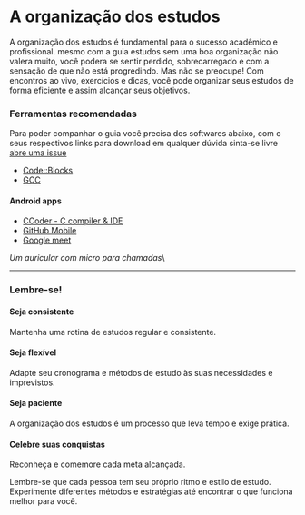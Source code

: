 # A organização dos estudos

A organização dos estudos é fundamental para o sucesso acadêmico e profissional. mesmo com a guia estudos sem uma boa organização não valera muito, você podera se sentir perdido, sobrecarregado e com a sensação de que não está progredindo. Mas não se preocupe! Com encontros ao vivo, exercícios e dicas, você pode organizar seus estudos de forma eficiente e assim alcançar seus objetivos.



### Ferramentas recomendadas

Para poder companhar o guia você precisa dos softwares abaixo, com o seus respectivos links para download em qualquer dúvida sinta-se livre [abre uma issue](https://github.com/an-jorge/Clang/issues)

* &#x20;[Code::Blocks](https://www.codeblocks.org/downloads/binaries/)&#x20;
* [GCC](https://gcc.gnu.org/install/)

#### Android apps

* &#x20;[CCoder - C compiler & IDE](https://play.google.com/store/apps/details?id=com.ikou.ccoding\&hl=pt)
* [GitHub Mobile](https://play.google.com/store/search?q=github+mobile\&c=apps\&hl=pt)
* [Google meet](https://play.google.com/store/search?q=google+meet\&c=apps\&hl=pt)

_Um auricular com micro para chamadas_\




***

### Lembre-se!

#### Seja consistente

Mantenha uma rotina de estudos regular e consistente.

#### Seja flexível

Adapte seu cronograma e métodos de estudo às suas necessidades e imprevistos.

#### Seja paciente

A organização dos estudos é um processo que leva tempo e exige prática.

#### Celebre suas conquistas

Reconheça e comemore cada meta alcançada.

Lembre-se que cada pessoa tem seu próprio ritmo e estilo de estudo. Experimente diferentes métodos e estratégias até encontrar o que funciona melhor para você.



